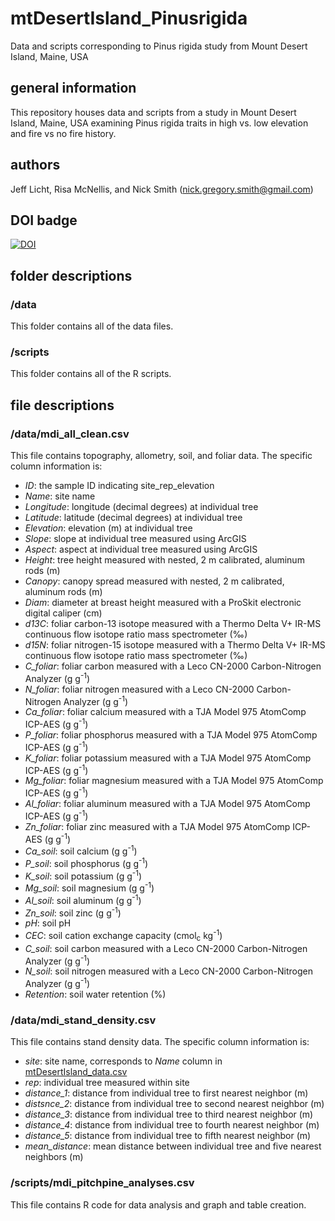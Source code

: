 # mtDesertIsland_Pinusrigida
Data and scripts corresponding to Pinus rigida study from Mount Desert Island, Maine, USA

## general information
This repository houses data and scripts from a study in Mount Desert Island, Maine, USA examining Pinus rigida traits in high vs. low elevation and fire vs no fire history. 

## authors
Jeff Licht, Risa McNellis, and Nick Smith (nick.gregory.smith@gmail.com)

## DOI badge
[![DOI](https://zenodo.org/badge/353805671.svg)](https://zenodo.org/badge/latestdoi/353805671)

## folder descriptions
### /data
This folder contains all of the data files.

### /scripts
This folder contains all of the R scripts.

## file descriptions
### /data/mdi_all_clean.csv
This file contains topography, allometry, soil, and foliar data. The specific column information is:
- *ID*: the sample ID indicating site_rep_elevation
- *Name*: site name
- *Longitude*: longitude (decimal degrees) at individual tree
- *Latitude*: latitude (decimal degrees) at individual tree
- *Elevation*: elevation (m) at individual tree
- *Slope*: slope at individual tree measured using ArcGIS 
- *Aspect*: aspect at individual tree measured using ArcGIS
- *Height*: tree height measured with nested, 2 m calibrated, aluminum rods (m)
- *Canopy*: canopy spread measured with nested, 2 m calibrated, aluminum rods (m)
- *Diam*: diameter at breast height measured with a ProSkit electronic digital caliper (cm)
- *d13C*: foliar carbon-13 isotope measured with a Thermo Delta V+ IR-MS continuous flow isotope ratio mass spectrometer (‰)
- *d15N*: foliar nitrogen-15 isotope measured with a Thermo Delta V+ IR-MS continuous flow isotope ratio mass spectrometer (‰)
- *C_foliar*: foliar carbon measured with a Leco CN-2000 Carbon-Nitrogen Analyzer (g g<sup>-1</sup>)
- *N_foliar*: foliar nitrogen measured with a Leco CN-2000 Carbon-Nitrogen Analyzer (g g<sup>-1</sup>)
- *Ca_foliar*: foliar calcium measured with a TJA Model 975 AtomComp ICP-AES (g g<sup>-1</sup>)
- *P_foliar*: foliar phosphorus measured with a TJA Model 975 AtomComp ICP-AES (g g<sup>-1</sup>)
- *K_foliar*: foliar potassium measured with a TJA Model 975 AtomComp ICP-AES (g g<sup>-1</sup>)
- *Mg_foliar*: foliar magnesium measured with a TJA Model 975 AtomComp ICP-AES (g g<sup>-1</sup>)
- *Al_foliar*: foliar aluminum measured with a TJA Model 975 AtomComp ICP-AES (g g<sup>-1</sup>)
- *Zn_foliar*: foliar zinc measured with a TJA Model 975 AtomComp ICP-AES (g g<sup>-1</sup>)
- *Ca_soil*: soil calcium (g g<sup>-1</sup>)
- *P_soil*: soil phosphorus (g g<sup>-1</sup>)
- *K_soil*: soil potassium (g g<sup>-1</sup>)
- *Mg_soil*: soil magnesium (g g<sup>-1</sup>)
- *Al_soil*: soil aluminum (g g<sup>-1</sup>)
- *Zn_soil*: soil zinc (g g<sup>-1</sup>)
- *pH*: soil pH
- *CEC*: soil cation exchange capacity (cmol<sub>c</sub> kg<sup>-1</sup>)
- *C_soil*: soil carbon measured with a Leco CN-2000 Carbon-Nitrogen Analyzer (g g<sup>-1</sup>)
- *N_soil*: soil nitrogen measured with a Leco CN-2000 Carbon-Nitrogen Analyzer (g g<sup>-1</sup>)
- *Retention*: soil water retention (%)

### /data/mdi_stand_density.csv
This file contains stand density data. The specific column information is:
- *site*: site name, corresponds to *Name* column in [mtDesertIsland_data.csv](https://github.com/SmithEcophysLab/mtDesertIsland_Pinusrigida/blob/main/data/mtDesertIsland_data.csv)
- *rep*: individual tree measured within site
- *distance_1*: distance from individual tree to first nearest neighbor (m)
- *distsnce_2*: distance from individual tree to second nearest neighbor (m)
- *distance_3*: distance from individual tree to third nearest neighbor (m)
- *distance_4*: distance from individual tree to fourth nearest neighbor (m)
- *distance_5*: distance from individual tree to fifth nearest neighbor (m)
- *mean_distance*: mean distance between individual tree and five nearest neighbors (m)

### /scripts/mdi_pitchpine_analyses.csv
This file contains R code for data analysis and graph and table creation.
